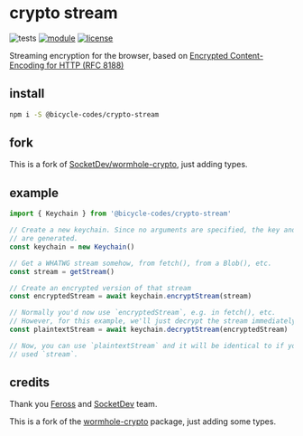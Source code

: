 # crypto stream
![tests](https://github.com/bicycle-codes/crypto-stream/actions/workflows/nodejs.yml/badge.svg)
[![module](https://img.shields.io/badge/module-ESM%2FCJS-blue?style=flat-square)](README.md)
[![license](https://img.shields.io/badge/license-MIT-brightgreen.svg?style=flat-square)](LICENSE)

Streaming encryption for the browser, based on [Encrypted Content-Encoding for HTTP (RFC 8188)](https://tools.ietf.org/html/rfc8188)

## install
```sh
npm i -S @bicycle-codes/crypto-stream
```

## fork
This is a fork of [SocketDev/wormhole-crypto](https://github.com/SocketDev/wormhole-crypto), just adding types.

## example

```js
import { Keychain } from '@bicycle-codes/crypto-stream'

// Create a new keychain. Since no arguments are specified, the key and salt
// are generated.
const keychain = new Keychain()

// Get a WHATWG stream somehow, from fetch(), from a Blob(), etc.
const stream = getStream()

// Create an encrypted version of that stream
const encryptedStream = await keychain.encryptStream(stream)

// Normally you'd now use `encryptedStream`, e.g. in fetch(), etc.
// However, for this example, we'll just decrypt the stream immediately
const plaintextStream = await keychain.decryptStream(encryptedStream)

// Now, you can use `plaintextStream` and it will be identical to if you had
// used `stream`.
```

## credits

Thank you [Feross](https://github.com/feross) and [SocketDev](https://github.com/SocketDev) team.

This is a fork of the [wormhole-crypto](https://github.com/SocketDev/wormhole-crypto) package, just adding some types.
